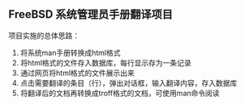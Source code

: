## FreeBSD 系统管理员手册翻译项目


项目实施的总体思路：
1. 将系统man手册转换成html格式
2. 将html格式的文件存入数据库，每行显示存为一条记录
3. 通过网页将html格式的文件展示出来
4. 点击需要翻译的条目（行），弹出对话框，输入翻译内容，存入数据库
5. 将翻译后的文档再转换成troff格式的文档，可使用man命令阅读




